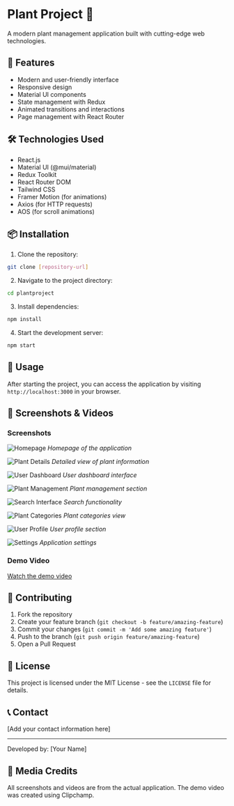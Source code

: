 # Plant Project 🌱

A modern plant management application built with cutting-edge web technologies.

## 🚀 Features

- Modern and user-friendly interface
- Responsive design
- Material UI components
- State management with Redux
- Animated transitions and interactions
- Page management with React Router

## 🛠️ Technologies Used

- React.js
- Material UI (@mui/material)
- Redux Toolkit
- React Router DOM
- Tailwind CSS
- Framer Motion (for animations)
- Axios (for HTTP requests)
- AOS (for scroll animations)

## 📦 Installation

1. Clone the repository:
```bash
git clone [repository-url]
```

2. Navigate to the project directory:
```bash
cd plantproject
```

3. Install dependencies:
```bash
npm install
```

4. Start the development server:
```bash
npm start
```

## 🎯 Usage

After starting the project, you can access the application by visiting `http://localhost:3000` in your browser.

## 📱 Screenshots & Videos

### Screenshots

![Homepage](src/readmephotos/Screenshot%20(1).png)
*Homepage of the application*

![Plant Details](src/readmephotos/Screenshot%20(2).png)
*Detailed view of plant information*

![User Dashboard](src/readmephotos/Screenshot%20(3).png)
*User dashboard interface*

![Plant Management](src/readmephotos/Screenshot%20(4).png)
*Plant management section*

![Search Interface](src/readmephotos/Screenshot%20(5).png)
*Search functionality*

![Plant Categories](src/readmephotos/Screenshot%20(6).png)
*Plant categories view*

![User Profile](src/readmephotos/Screenshot%20(7).png)
*User profile section*

![Settings](src/readmephotos/Screenshot%20(8).png)
*Application settings*

### Demo Video

[Watch the demo video](src/readmephotos/readmevideo1%20-%20Made%20with%20Clipchamp.mp4)

## 👥 Contributing

1. Fork the repository
2. Create your feature branch (`git checkout -b feature/amazing-feature`)
3. Commit your changes (`git commit -m 'Add some amazing feature'`)
4. Push to the branch (`git push origin feature/amazing-feature`)
5. Open a Pull Request

## 📝 License

This project is licensed under the MIT License - see the `LICENSE` file for details.

## 📞 Contact

[Add your contact information here]

---
Developed by: [Your Name]

## 📸 Media Credits

All screenshots and videos are from the actual application. The demo video was created using Clipchamp. 